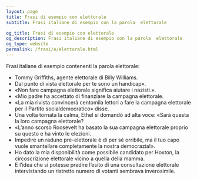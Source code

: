 ```yaml
---
layout: page
title: Frasi di esempio con elettorale 
subtitle: Frasi italiane di esempio con la parola  elettorale

og_title: Frasi di esempio con elettorale 
og_description: Frasi italiane di esempio con la parola  elettorale
og_type: website
permalink: /frasi/e/elettorale.html
---
```


Frasi italiane di esempio contenenti la parola elettorale:


- Tommy Griffiths, agente elettorale di Billy Williams.
- Dal punto di vista elettorale per te sono un handicap».
- «Non fare campagna elettorale significa aiutare i nazisti.».
- «Mio padre ha accettato di finanziare la campagna elettorale.
- «La mia rivista convincerà centomila lettori a fare la campagna elettorale per il Partito socialdemocratico» disse.
- Una volta tornata la calma, Ethel si domandò ad alta voce: «Sarà questa la loro campagna elettorale?
- «L’anno scorso Roosevelt ha basato la sua campagna elettorale proprio su questo e ha vinto le elezioni.
- Impedire un raduno pre-elettorale è di per sé orribile, ma il tuo capo vuole smantellare completamente la nostra democrazia!».
- Ho dato la mia disponibilità come possibile candidato per Hoxton, la circoscrizione elettorale vicino a quella della mamma.
- E l’idea che si potesse predire l’esito di una consultazione elettorale intervistando un ristretto numero di votanti sembrava inverosimile.
